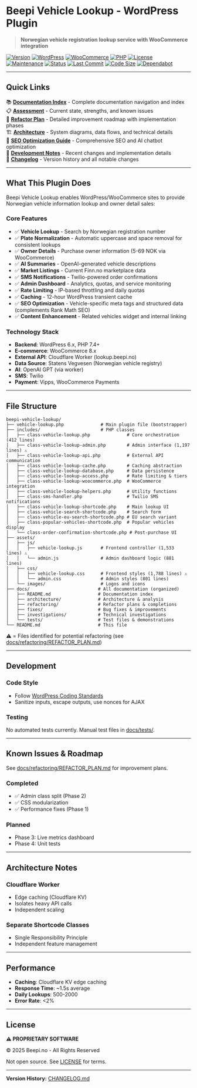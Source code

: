 # Beepi Vehicle Lookup - WordPress Plugin

> **Norwegian vehicle registration lookup service with WooCommerce integration**

[![Version](https://img.shields.io/badge/version-7.3.0-blue.svg)](./vehicle-lookup.php)
[![WordPress](https://img.shields.io/badge/WordPress-6.x-blue.svg)](https://wordpress.org)
[![WooCommerce](https://img.shields.io/badge/WooCommerce-8.x-purple.svg)](https://woocommerce.com)
[![PHP](https://img.shields.io/badge/PHP-7.4%2B-777BB4?logo=php&logoColor=white)](https://www.php.net)
[![License](https://img.shields.io/badge/license-Proprietary-red.svg)](./LICENSE)
[![Maintenance](https://img.shields.io/badge/Maintained-Yes-green.svg)](https://github.com/zulfi-git/Beepi-WP/graphs/commit-activity)
[![Status](https://img.shields.io/badge/status-Production-success.svg)](./README.md)
[![Last Commit](https://img.shields.io/github/last-commit/zulfi-git/Beepi-WP)](https://github.com/zulfi-git/Beepi-WP/commits/main)
[![Code Size](https://img.shields.io/github/languages/code-size/zulfi-git/Beepi-WP)](https://github.com/zulfi-git/Beepi-WP)
[![Dependabot](https://img.shields.io/badge/Dependabot-enabled-success?logo=dependabot)](https://github.com/zulfi-git/Beepi-WP/blob/main/.github/dependabot.yml)

---

## Quick Links

📚 **[Documentation Index](./docs/README.md)** - Complete documentation navigation and index  
📋 **[Assessment](./docs/architecture/ASSESSMENT.md)** - Current state, strengths, and known issues  
🔧 **[Refactor Plan](./docs/refactoring/REFACTOR_PLAN.md)** - Detailed improvement roadmap with implementation phases  
🏗️ **[Architecture](./docs/architecture/ARCHITECTURE.md)** - System diagrams, data flows, and technical details  
🚀 **[SEO Optimization Guide](./docs/SEO_OPTIMIZATION_GUIDE.md)** - Comprehensive SEO and AI chatbot optimization  
📝 **[Development Notes](./docs/replit.md)** - Recent changes and implementation details  
📜 **[Changelog](./CHANGELOG.md)** - Version history and all notable changes

---

## What This Plugin Does

Beepi Vehicle Lookup enables WordPress/WooCommerce sites to provide Norwegian vehicle information lookup and owner detail sales:

### Core Features
- ✅ **Vehicle Lookup** - Search by Norwegian registration number
- ✅ **Plate Normalization** - Automatic uppercase and space removal for consistent lookups
- ✅ **Owner Details** - Purchase owner information (5-69 NOK via WooCommerce)
- ✅ **AI Summaries** - OpenAI-generated vehicle descriptions
- ✅ **Market Listings** - Current Finn.no marketplace data
- ✅ **SMS Notifications** - Twilio-powered order confirmations
- ✅ **Admin Dashboard** - Analytics, quotas, and service monitoring
- ✅ **Rate Limiting** - IP-based throttling and daily quotas
- ✅ **Caching** - 12-hour WordPress transient cache
- ✅ **SEO Optimization** - Vehicle-specific meta tags and structured data (complements Rank Math SEO)
- ✅ **Content Enhancement** - Related vehicles widget and internal linking

### Technology Stack
- **Backend**: WordPress 6.x, PHP 7.4+
- **E-commerce**: WooCommerce 8.x
- **External API**: Cloudflare Worker (lookup.beepi.no)
- **Data Source**: Statens Vegvesen (Norwegian vehicle registry)
- **AI**: OpenAI GPT (via worker)
- **SMS**: Twilio
- **Payment**: Vipps, WooCommerce Payments

---

## File Structure

```
beepi-vehicle-lookup/
├── vehicle-lookup.php              # Main plugin file (bootstrapper)
├── includes/                       # PHP classes
│   ├── class-vehicle-lookup.php              # Core orchestration (412 lines)
│   ├── class-vehicle-lookup-admin.php        # Admin interface (1,197 lines) ⚠️
│   ├── class-vehicle-lookup-api.php          # External API communication
│   ├── class-vehicle-lookup-cache.php        # Caching abstraction
│   ├── class-vehicle-lookup-database.php     # Data persistence
│   ├── class-vehicle-lookup-access.php       # Rate limiting & tiers
│   ├── class-vehicle-lookup-woocommerce.php  # WooCommerce integration
│   ├── class-vehicle-lookup-helpers.php      # Utility functions
│   ├── class-sms-handler.php                 # Twilio SMS notifications
│   ├── class-vehicle-lookup-shortcode.php    # Main lookup UI
│   ├── class-vehicle-search-shortcode.php    # Search form
│   ├── class-vehicle-eu-search-shortcode.php # EU search variant
│   ├── class-popular-vehicles-shortcode.php  # Popular vehicles display
│   └── class-order-confirmation-shortcode.php # Post-purchase UI
├── assets/
│   ├── js/
│   │   ├── vehicle-lookup.js       # Frontend controller (1,533 lines) ⚠️
│   │   └── admin.js                # Admin dashboard logic (881 lines)
│   ├── css/
│   │   ├── vehicle-lookup.css      # Frontend styles (1,788 lines) ⚠️
│   │   └── admin.css               # Admin styles (801 lines)
│   └── images/                     # Logos and icons
├── docs/                          # All documentation (organized)
│   ├── README.md                  # Documentation index
│   ├── architecture/              # Architecture & analysis
│   ├── refactoring/               # Refactor plans & completions
│   ├── fixes/                     # Bug fixes & improvements
│   ├── investigations/            # Technical investigations
│   └── tests/                     # Test files & demonstrations
└── README.md                      # This file
```

⚠️ = Files identified for potential refactoring (see [docs/refactoring/REFACTOR_PLAN.md](./docs/refactoring/REFACTOR_PLAN.md))

---

## Development

### Code Style
- Follow [WordPress Coding Standards](https://developer.wordpress.org/coding-standards/)
- Sanitize inputs, escape outputs, use nonces for AJAX

### Testing
No automated tests currently. Manual test files in [docs/tests/](./docs/tests/).

---

## Known Issues & Roadmap

See [docs/refactoring/REFACTOR_PLAN.md](./docs/refactoring/REFACTOR_PLAN.md) for improvement plans.

### Completed
- ✅ Admin class split (Phase 2)
- ✅ CSS modularization
- ✅ Performance fixes (Phase 1)

### Planned
- Phase 3: Live metrics dashboard
- Phase 4: Unit tests

---

## Architecture Notes

### Cloudflare Worker
- Edge caching (Cloudflare KV)
- Isolates heavy API calls
- Independent scaling

### Separate Shortcode Classes
- Single Responsibility Principle
- Independent feature management

---

## Performance

- **Caching**: Cloudflare KV edge caching
- **Response Time**: ~1.5s average
- **Daily Lookups**: 500-2000
- **Error Rate**: <2%

---

## License

**⚠️ PROPRIETARY SOFTWARE**

© 2025 Beepi.no - All Rights Reserved

Not open source. See [LICENSE](./LICENSE) for terms.

---

**Version History:** [CHANGELOG.md](./CHANGELOG.md)

